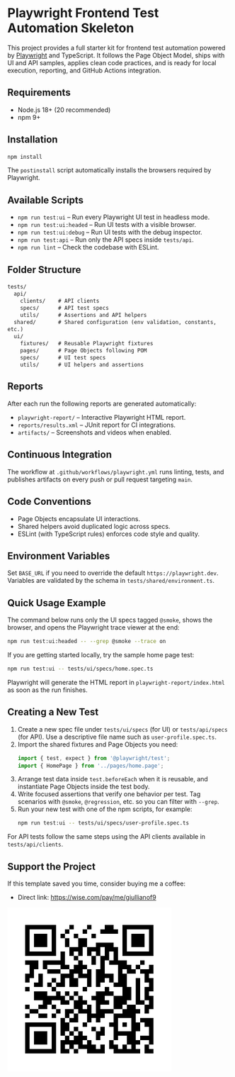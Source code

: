 # Playwright Frontend Test Automation Skeleton

This project provides a full starter kit for frontend test automation powered by [Playwright](https://playwright.dev/) and TypeScript. It follows the Page Object Model, ships with UI and API samples, applies clean code practices, and is ready for local execution, reporting, and GitHub Actions integration.

## Requirements

- Node.js 18+ (20 recommended)
- npm 9+

## Installation

```bash
npm install
```

The `postinstall` script automatically installs the browsers required by Playwright.

## Available Scripts

- `npm run test:ui` – Run every Playwright UI test in headless mode.
- `npm run test:ui:headed` – Run UI tests with a visible browser.
- `npm run test:ui:debug` – Run UI tests with the debug inspector.
- `npm run test:api` – Run only the API specs inside `tests/api`.
- `npm run lint` – Check the codebase with ESLint.

## Folder Structure

```
tests/
  api/
    clients/    # API clients
    specs/      # API test specs
    utils/      # Assertions and API helpers
  shared/       # Shared configuration (env validation, constants, etc.)
  ui/
    fixtures/   # Reusable Playwright fixtures
    pages/      # Page Objects following POM
    specs/      # UI test specs
    utils/      # UI helpers and assertions
```

## Reports

After each run the following reports are generated automatically:

- `playwright-report/` – Interactive Playwright HTML report.
- `reports/results.xml` – JUnit report for CI integrations.
- `artifacts/` – Screenshots and videos when enabled.

## Continuous Integration

The workflow at `.github/workflows/playwright.yml` runs linting, tests, and publishes artifacts on every push or pull request targeting `main`.

## Code Conventions

- Page Objects encapsulate UI interactions.
- Shared helpers avoid duplicated logic across specs.
- ESLint (with TypeScript rules) enforces code style and quality.

## Environment Variables

Set `BASE_URL` if you need to override the default `https://playwright.dev`. Variables are validated by the schema in `tests/shared/environment.ts`.

## Quick Usage Example

The command below runs only the UI specs tagged `@smoke`, shows the browser, and opens the Playwright trace viewer at the end:

```bash
npm run test:ui:headed -- --grep @smoke --trace on
```

If you are getting started locally, try the sample home page test:

```bash
npm run test:ui -- tests/ui/specs/home.spec.ts
```

Playwright will generate the HTML report in `playwright-report/index.html` as soon as the run finishes.

## Creating a New Test

1. Create a new spec file under `tests/ui/specs` (for UI) or `tests/api/specs` (for API). Use a descriptive file name such as `user-profile.spec.ts`.
2. Import the shared fixtures and Page Objects you need:
   ```ts
   import { test, expect } from '@playwright/test';
   import { HomePage } from '../pages/home.page';
   ```
3. Arrange test data inside `test.beforeEach` when it is reusable, and instantiate Page Objects inside the test body.
4. Write focused assertions that verify one behavior per test. Tag scenarios with `@smoke`, `@regression`, etc. so you can filter with `--grep`.
5. Run your new test with one of the npm scripts, for example:
   ```bash
   npm run test:ui -- tests/ui/specs/user-profile.spec.ts
   ```

For API tests follow the same steps using the API clients available in `tests/api/clients`.

## Support the Project

If this template saved you time, consider buying me a coffee:

- Direct link: https://wise.com/pay/me/giullianof9

![Buy me a coffee QR code](docs/coffee-qr.png)
